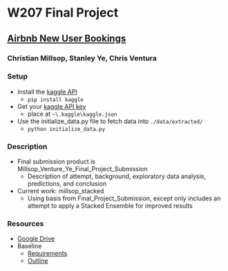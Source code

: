 # W207 Final Project
## [Airbnb New User Bookings](https://www.kaggle.com/c/airbnb-recruiting-new-user-bookings/data)

### Christian Millsop, Stanley Ye, Chris Ventura

### Setup
+ Install the [kaggle API](https://github.com/Kaggle/kaggle-api)
    + `pip install kaggle`
+ Get your [kaggle API key](https://www.kaggle.com/docs/api)
    + place at `~\.kaggle\kaggle.json`
+ Use the initialize_data.py file to fetch data into `./data/extracted/`
    + `python initialize_data.py`

### Description
+ Final submission product is Millsop_Venture_Ye_Final_Project_Submission
  + Description of attempt, background, exploratory data analysis, predictions, and conclusion
+ Current work: millsop_stacked
  + Using basis from Final_Project_Submission, except only includes an attempt to apply a Stacked Ensemble for improved results

### Resources
+ [Google Drive](https://drive.google.com/open?id=152yIQyhFyDSRRQZE-v8LPPF2z7pZeiBU)
+ Baseline
    + [Requirements](https://drive.google.com/open?id=1IZeUNQQC6_F67f8YWCi5myEhUa3EBe7keekojPjDLNg)
    + [Outline](https://drive.google.com/open?id=18mTnPOFkEPtZK-YfdbMsVxah7yS76HR66nLoFZPVIhs)